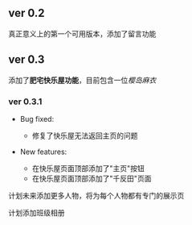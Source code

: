 ## ver 0.2

真正意义上的第一个可用版本，添加了留言功能

## ver 0.3

添加了**肥宅快乐屋功能**，目前包含一位*樱岛麻衣*

### ver 0.3.1

-   Bug fixed:

    -   修复了快乐屋无法返回主页的问题

-   New features:

    -   在快乐屋页面顶部添加了"主页"按钮
    -   在快乐屋页面顶部添加了"千反田"页面

计划未来添加更多人物，将为每个人物都有专门的展示页

计划添加班级相册
